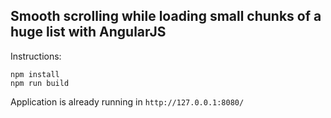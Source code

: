 ## Smooth scrolling while loading small chunks of a huge list with AngularJS

Instructions:

```
npm install
npm run build
```

Application is already running in `http://127.0.0.1:8080/`
